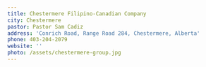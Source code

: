 ```yaml
---
title: Chestermere Filipino-Canadian Company
city: Chestermere
pastor: Pastor Sam Cadiz
address: 'Conrich Road, Range Road 284, Chestermere, Alberta'
phone: 403-204-2079
website: ''
photo: /assets/chestermere-group.jpg
---
```


